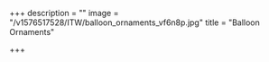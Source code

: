 +++
description = ""
image = "/v1576517528/ITW/balloon_ornaments_vf6n8p.jpg"
title = "Balloon Ornaments"

+++
